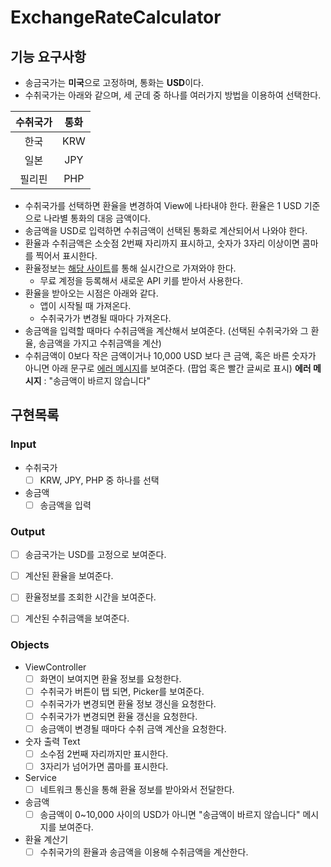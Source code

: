 # ExchangeRateCalculator
## 기능 요구사항
- 송금국가는 <b>미국</b>으로 고정하며, 통화는 <b>USD</b>이다.
- 수취국가는 아래와 같으며, 세 군데 중 하나를 여러가지 방법을 이용하여 선택한다.

수취국가|통화
:------:|:--:
한국 | KRW
일본 | JPY
필리핀 | PHP

- 수취국가를 선택하면 환율을 변경하여 View에 나타내야 한다. 환율은 1 USD 기준으로 나라별 통화의 대응 금액이다.
- 송금액을 USD로 입력하면 수취금액이 선택된 통화로 계산되어서 나와야 한다.
- 환율과 수취금액은 소숫점 2번째 자리까지 표시하고, 숫자가 3자리 이상이면 콤마를 찍어서 표시한다.
- 환율정보는 [해당 사이트](https://www.xe.com/xecurrencydata/)를 통해 실시간으로 가져와야 한다.
    - 무료 계정을 등록해서 새로운 API 키를 받아서 사용한다.
- 환율을 받아오는 시점은 아래와 같다.
    - 앱이 시작될 때 가져온다.
    - 수취국가가 변경될 때마다 가져온다.
- 송금액을 입력할 때마다 수취금액을 계산해서 보여준다.
(선택된 수취국가와 그 환율, 송금액을 가지고 수취금액을 계산)
- 수취금액이 0보다 작은 금액이거나 10,000 USD 보다 큰 금액, 혹은 바른 숫자가 아니면 아래 문구로 <u>에러 메시지</u>를 보여준다.
(팝업 혹은 빨간 글씨로 표시)
<b>에러 메시지</b> : "송금액이 바르지 않습니다"

## 구현목록
### Input
- 수취국가
    - [ ] KRW, JPY, PHP 중 하나를 선택
- 송금액
    - [ ] 송금액을 입력

### Output
- [ ] 송금국가는 USD를 고정으로 보여준다.
- [ ] 계산된 환율을 보여준다.
- [ ] 환율정보를 조회한 시간을 보여준다.
- [ ] 계산된 수취금액을 보여준다.


### Objects 
- ViewController
    - [ ] 화면이 보여지면 환율 정보를 요청한다.
    - [ ] 수취국가 버튼이 탭 되면, Picker를 보여준다.
    - [ ] 수취국가가 변경되면 환율 정보 갱신을 요청한다.
    - [ ] 수취국가가 변경되면 환율 갱신을 요청한다.
    - [ ] 송금액이 변경될 때마다 수취 금액 계산을 요청한다.

- 숫자 출력 Text
    - [ ] 소수점 2번째 자리까지만 표시한다.
    - [ ] 3자리가 넘어가면 콤마를 표시한다.

- Service
    - [ ] 네트워크 통신을 통해 환율 정보를 받아와서 전달한다.
    
- 송금액
    - [ ] 송금액이 0~10,000 사이의 USD가 아니면 "송금액이 바르지 않습니다" 메시지를 보여준다.
    
- 환율 계산기
    - [ ] 수취국가의 환율과 송금액을 이용해 수취금액을 계산한다.

